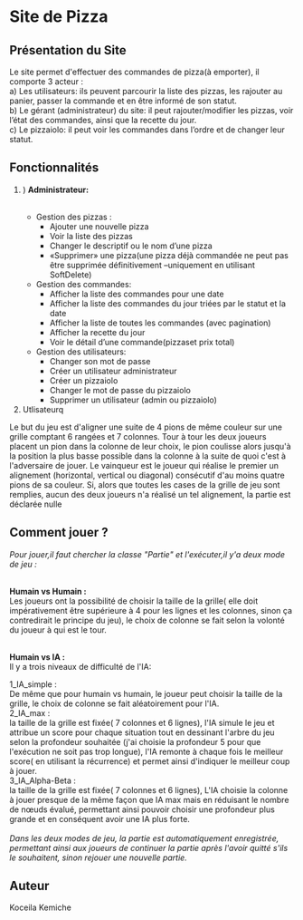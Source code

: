 
# Site de Pizza


## Présentation du Site
Le site permet d'effectuer des commandes de pizza(à emporter), il comporte 3 acteur :<br/>
a) Les utilisateurs: ils peuvent parcourir la liste des pizzas, les rajouter au panier, passer la commande et en être informé de son statut.<br/>
b) Le gérant (administrateur) du site: il peut rajouter/modifier les pizzas, voir l’état des commandes, ainsi que la recette du jour. <br/>
c) Le pizzaiolo: il peut voir les commandes dans l’ordre et de changer leur statut.
## Fonctionnalités
<ol>
    <li>
        ) <strong>Administrateur: </strong></li>
<br/>
<ul>
 <li> Gestion des pizzas :
    <ul> 
      <li>Ajouter une nouvelle pizza</li>
      <li>Voir la liste des pizzas</li>
      <li>Changer le descriptif ou le nom d’une pizza</li>
      <li>«Supprimer» une pizza(une pizza déjà commandée ne peut pas être supprimée définitivement –uniquement en utilisant SoftDelete)</li>  
   </ul>    
 </li>
   
 <li> Gestion des commandes:
    <ul> 
      <li>Afficher la liste des commandes pour une date</li>
      <li>Afficher la liste des commandes du jour triées par le statut et la date</li>
      <li>Afficher la liste de toutes les commandes (avec pagination)</li>
      <li>Afficher la recette du jour</li> 
      <li>Voir le détail d’une commande(pizzaset prix total)</li>   

   </ul> 
   
   
 </li>

 <li> Gestion des utilisateurs:
    <ul> 
      <li>Changer son mot de passe</li>
      <li>Créer un utilisateur administrateur</li>
      <li>Créer un pizzaiolo</li>
      <li>Changer le mot de passe du pizzaiolo</li> 
      <li>Supprimer un utilisateur (admin ou pizzaiolo)</li>   

   </ul>  
 </li>      
 </ul>
 <li> Utlisateurq</li>
 </ol>
 
 
 
 
 
Le but du jeu est d'aligner une suite de 4 pions de même couleur sur une grille comptant 6 rangées et 7
colonnes. Tour à tour les deux joueurs placent un
pion dans la colonne de leur choix, le pion coulisse alors jusqu'à la position la plus basse possible dans
la colonne à la suite de quoi c'est à l'adversaire de jouer. Le vainqueur est le joueur qui réalise le
premier un alignement (horizontal, vertical ou diagonal) consécutif d'au moins quatre pions de sa
couleur. Si, alors que toutes les cases de la grille de jeu sont remplies, aucun des deux joueurs n'a
réalisé un tel alignement, la partie est déclarée nulle
## Comment jouer ? 
*Pour jouer,il faut chercher la classe "Partie" et l'exécuter,il y'a deux mode de jeu :*
<br/>
<br/>

**Humain vs Humain :** 
<br/>
Les joueurs ont la possibilité de choisir la taille de la grille( elle doit impérativement être supérieure à 4 pour les lignes et les colonnes, sinon ça contredirait le principe du jeu), le choix de colonne se fait selon la volonté du joueur à qui est le tour.
<br/>
<br/>

**Humain vs IA :**
<br/>
Il y a trois niveaux de difficulté de l'IA:
<br/>

1_IA_simple :
<br/>
De même que pour humain vs humain, le joueur peut choisir la taille de la grille, le choix de colonne se fait aléatoirement pour l'IA.
<br/>
2_IA_max :
<br/>
la taille de la grille est fixée( 7 colonnes et 6 lignes), l'IA simule le jeu et attribue un score pour chaque situation tout en dessinant l'arbre du jeu selon la profondeur souhaitée (j'ai choisie la profondeur 5 pour que l'exécution ne soit pas trop longue), l'IA remonte à chaque fois le meilleur score( en utilisant la récurrence) et permet ainsi d'indiquer le meilleur coup à jouer.
<br/>
3_IA_Alpha-Beta :
<br/>
la taille de la grille est fixée( 7 colonnes et 6 lignes), L'IA choisie la colonne à jouer presque de la même façon que IA max mais en réduisant le nombre de nœuds évalué, permettant ainsi pouvoir choisir une profondeur plus grande et en conséquent avoir une IA plus forte.
<br/>
<br/>
*Dans les deux modes de jeu, la partie est automatiquement enregistrée, permettant ainsi aux joueurs de continuer la partie après l'avoir quitté s'ils le souhaitent, sinon rejouer une nouvelle partie.*
## Auteur
Koceila Kemiche
